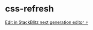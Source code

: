 # css-refresh

[Edit in StackBlitz next generation editor ⚡️](https://stackblitz.com/~/github.com/developer-jiheui/css-refresh)